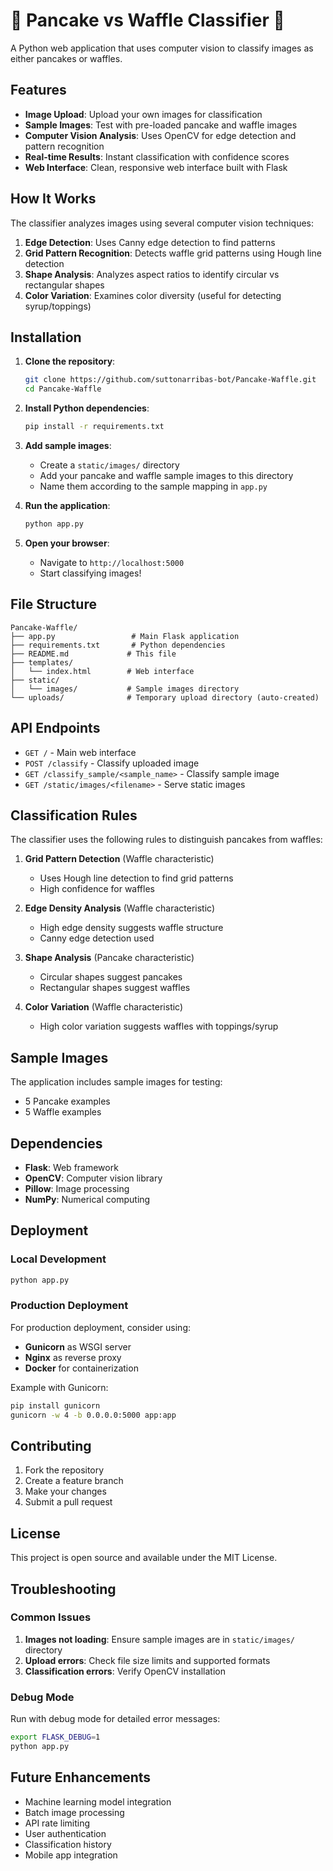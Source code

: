 # 🥞 Pancake vs Waffle Classifier 🧇

A Python web application that uses computer vision to classify images as either pancakes or waffles.

## Features

- **Image Upload**: Upload your own images for classification
- **Sample Images**: Test with pre-loaded pancake and waffle images
- **Computer Vision Analysis**: Uses OpenCV for edge detection and pattern recognition
- **Real-time Results**: Instant classification with confidence scores
- **Web Interface**: Clean, responsive web interface built with Flask

## How It Works

The classifier analyzes images using several computer vision techniques:

1. **Edge Detection**: Uses Canny edge detection to find patterns
2. **Grid Pattern Recognition**: Detects waffle grid patterns using Hough line detection
3. **Shape Analysis**: Analyzes aspect ratios to identify circular vs rectangular shapes
4. **Color Variation**: Examines color diversity (useful for detecting syrup/toppings)

## Installation

1. **Clone the repository**:
   ```bash
   git clone https://github.com/suttonarribas-bot/Pancake-Waffle.git
   cd Pancake-Waffle
   ```

2. **Install Python dependencies**:
   ```bash
   pip install -r requirements.txt
   ```

3. **Add sample images**:
   - Create a `static/images/` directory
   - Add your pancake and waffle sample images to this directory
   - Name them according to the sample mapping in `app.py`

4. **Run the application**:
   ```bash
   python app.py
   ```

5. **Open your browser**:
   - Navigate to `http://localhost:5000`
   - Start classifying images!

## File Structure

```
Pancake-Waffle/
├── app.py                 # Main Flask application
├── requirements.txt       # Python dependencies
├── README.md             # This file
├── templates/
│   └── index.html        # Web interface
├── static/
│   └── images/           # Sample images directory
└── uploads/              # Temporary upload directory (auto-created)
```

## API Endpoints

- `GET /` - Main web interface
- `POST /classify` - Classify uploaded image
- `GET /classify_sample/<sample_name>` - Classify sample image
- `GET /static/images/<filename>` - Serve static images

## Classification Rules

The classifier uses the following rules to distinguish pancakes from waffles:

1. **Grid Pattern Detection** (Waffle characteristic)
   - Uses Hough line detection to find grid patterns
   - High confidence for waffles

2. **Edge Density Analysis** (Waffle characteristic)
   - High edge density suggests waffle structure
   - Canny edge detection used

3. **Shape Analysis** (Pancake characteristic)
   - Circular shapes suggest pancakes
   - Rectangular shapes suggest waffles

4. **Color Variation** (Waffle characteristic)
   - High color variation suggests waffles with toppings/syrup

## Sample Images

The application includes sample images for testing:
- 5 Pancake examples
- 5 Waffle examples

## Dependencies

- **Flask**: Web framework
- **OpenCV**: Computer vision library
- **Pillow**: Image processing
- **NumPy**: Numerical computing

## Deployment

### Local Development
```bash
python app.py
```

### Production Deployment
For production deployment, consider using:
- **Gunicorn** as WSGI server
- **Nginx** as reverse proxy
- **Docker** for containerization

Example with Gunicorn:
```bash
pip install gunicorn
gunicorn -w 4 -b 0.0.0.0:5000 app:app
```

## Contributing

1. Fork the repository
2. Create a feature branch
3. Make your changes
4. Submit a pull request

## License

This project is open source and available under the MIT License.

## Troubleshooting

### Common Issues

1. **Images not loading**: Ensure sample images are in `static/images/` directory
2. **Upload errors**: Check file size limits and supported formats
3. **Classification errors**: Verify OpenCV installation

### Debug Mode

Run with debug mode for detailed error messages:
```bash
export FLASK_DEBUG=1
python app.py
```

## Future Enhancements

- Machine learning model integration
- Batch image processing
- API rate limiting
- User authentication
- Classification history
- Mobile app integration